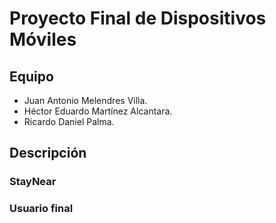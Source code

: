 # Proyecto Final de Dispositivos Móviles

## Equipo

- Juan Antonio Melendres Villa.
- Héctor Eduardo Martínez Alcantara.
- Ricardo Daniel Palma.

## Descripción

### StayNear


### Usuario final